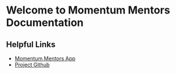 # Welcome to Momentum Mentors Documentation

## Helpful Links

* [Momentum Mentors App](https://momentors.dev/)
* [Project Github](https://github.com/TeamProductionSystem)
